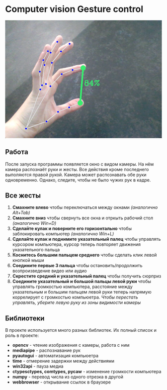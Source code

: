 # Computer vision Gesture control

![1671270762383](image/README/1671270762383.png)

## Работа

После запуска программы появляется окно с видом камеры. На нём камера распознаёт руки и жесты. Все действия кроме последнего выполяются правой рукой. Камера может распознавать обе руки одновременно. Однако, следите, чтобы не было чужих рук в кадре.

## Все жесты

1. **Смахните влево**
   чтобы переключаться между окнами *(аналогично Alt+Tab)*
2. **Смахните вниз**
   чтобы свернуть все окна и отркыть рабочий стол *(аналогично Win+D)*
3. **Сделайте кулак и поверните его горизонтально**
   чтобы заблокировать компьютер *(аналогично Win+L)*
4. **Сделайте кулак и поднимите указательный палец**
   чтобы управлять курсором компьютера, курсор теперь повторяет движения указательного пальца
5. **Коснитесь большим пальцем среднего**
   чтобы сделать клик левой кнопкой мыши
6. **Соедините первые 3 пальца**
   чтобы остановить/продолжить возпроизведение видео или аудио
7. **Скрестите средний и указательный палец**
   чтобы получить сюрприз
8. **Соедините указательный и большой пальцы левой руки**
   чтобы управлять громкостью компьютера, расстояние между указательным и большим пальцем левой руки теперь напрямую коррелирует с громкостью компьюетра. *Чтобы перестать управлять, уберите левую руку из зоны видимости камеры*

## Библиотеки

В проекте используется много разных библиотек. Их полный список и роль в проекте:

* **opencv** - чтение изображения с камеры, работа с ним
* **mediapipe** - распознавание рук
* **pyautogui** - автоматизация компьюетра
* **time** - отмерение задержки между действиями
* **win32api** - пауза медиа
* **ctypesctypes, comtypes, pycaw** - изменение громкости компьютера
* **numpy** - перевод числа из одного отрезка в другой
* **webbrowser** - открывание ссылок в браузере
